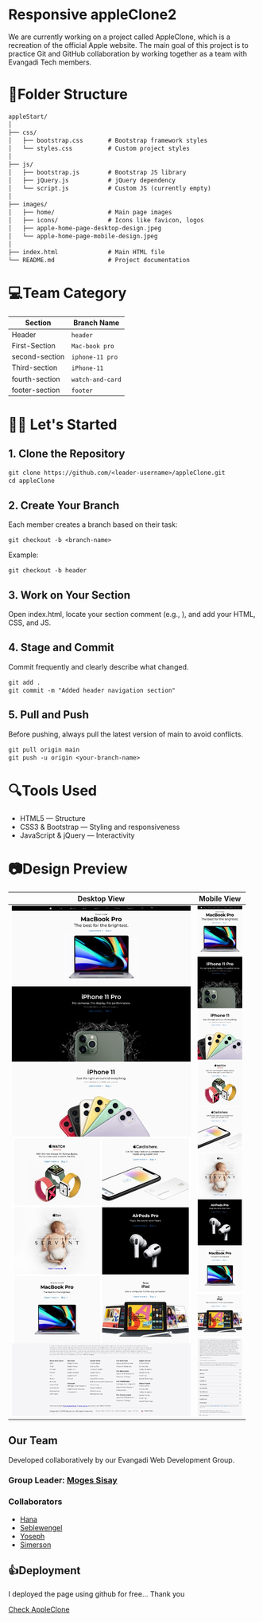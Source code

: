# Responsive appleClone2

We are currently working on a project called AppleClone, which is a recreation of the official Apple website. The main goal of this project is to practice Git and GitHub collaboration by working together as a team with Evangadi Tech members.


# 📁Folder Structure

```
appleStart/
│
├── css/
│   ├── bootstrap.css       # Bootstrap framework styles
│   └── styles.css          # Custom project styles
│
├── js/
│   ├── bootstrap.js        # Bootstrap JS library
│   ├── jQuery.js           # jQuery dependency
│   └── script.js           # Custom JS (currently empty)
│
├── images/
│   ├── home/               # Main page images
│   ├── icons/              # Icons like favicon, logos
│   ├── apple-home-page-desktop-design.jpeg
│   └── apple-home-page-mobile-design.jpeg
│
├── index.html              # Main HTML file
└── README.md               # Project documentation
```
# 💻Team Category

|    Section    | Branch Name         |
|---------------|---------------------|
| Header        | ```header```        |
| First-Section | ```Mac-book pro```  |
| second-section| ```iphone-11 pro``` |
| Third-section | ```iPhone-11```     |
| fourth-section| ```watch-and-card```|
| footer-section| ```footer```        |

# 🧑‍💻 Let's Started
## 1. Clone the Repository
```
git clone https://github.com/<leader-username>/appleClone.git
cd appleClone
```

## 2. Create Your Branch
Each member creates a branch based on their task:
```
git checkout -b <branch-name>
```
Example:
```
git checkout -b header
```
## 3. Work on Your Section
Open index.html, locate your section comment (e.g., <!-- Header navigation -->), and add your HTML, CSS, and JS.

## 4. Stage and Commit
Commit frequently and clearly describe what changed.
```
git add .
git commit -m "Added header navigation section"
```
## 5. Pull and Push
Before pushing, always pull the latest version of main to avoid conflicts.
```
git pull origin main
git push -u origin <your-branch-name>
```

# 🔍Tools Used
- HTML5 — Structure
- CSS3 & Bootstrap — Styling and responsiveness
- JavaScript & jQuery — Interactivity

# 📷Design Preview

| Desktop View | Mobile View |
|--------------|------------|
| ![Desktop](https://github.com/Moges741/appleClone2/blob/main/images/apple-home-page-desktop-design.jpeg) | ![Mobile](https://github.com/Moges741/appleClone2/blob/main/images/apple-home-page-mobile-design.jpeg) |


## Our Team
Developed collaboratively by our Evangadi Web Development Group.

### Group Leader: [Moges Sisay](https://github.com/Moges741)
### Collaborators
- [Hana](https://github.com/Hana-Wondie)
- [Seblewengel](https://github.com/Seble-noli)
- [Yoseph](https://github.com/yoseph2025)
- [Simerson](https://github.com/simersonsime)

## 👍Deployment

I deployed the page using github for free... Thank you

[Check AppleClone](https://moges741.github.io/appleClone2/)
